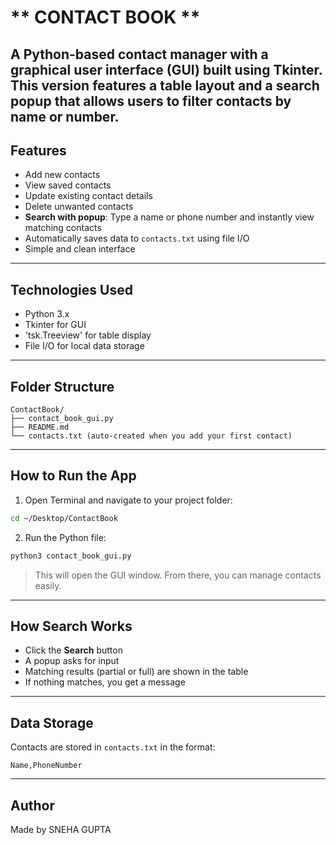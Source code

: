 # ** CONTACT BOOK **

A Python-based contact manager with a graphical user interface (GUI) built using Tkinter. This version features a table layout and a search popup that allows users to filter contacts by name or number.
---

##  Features

- Add new contacts
- View saved contacts
- Update existing contact details
- Delete unwanted contacts
- **Search with popup**: Type a name or phone number and instantly view matching contacts
- Automatically saves data to `contacts.txt` using file I/O
- Simple and clean interface

---

## Technologies Used

- Python 3.x
- Tkinter for GUI
- 'tsk.Treeview' for table display
- File I/O for local data storage

---

## Folder Structure

```
ContactBook/
├── contact_book_gui.py
├── README.md
└── contacts.txt (auto-created when you add your first contact)
```

---

## How to Run the App

1. Open Terminal and navigate to your project folder:
```bash
cd ~/Desktop/ContactBook
```

2. Run the Python file:
```bash
python3 contact_book_gui.py
```

> This will open the GUI window. From there, you can manage contacts easily.

---

## How Search Works

- Click the **Search** button
- A popup asks for input
- Matching results (partial or full) are shown in the table
- If nothing matches, you get a message

---

## Data Storage

Contacts are stored in `contacts.txt` in the format:
```
Name,PhoneNumber
```

---
## Author 
 
Made by SNEHA GUPTA
